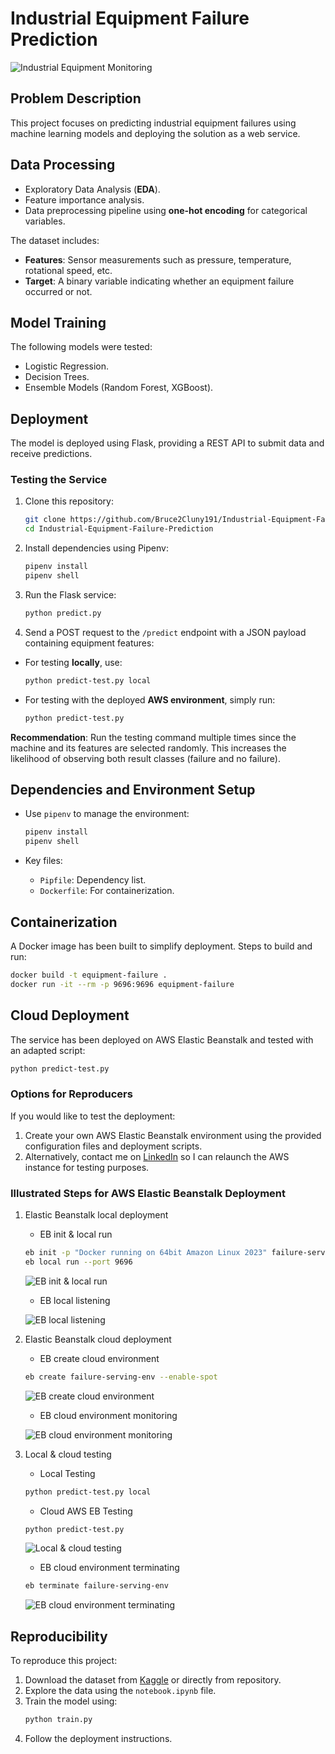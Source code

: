 # Industrial Equipment Failure Prediction

![Industrial Equipment Monitoring](Images/equipment_monitoring.png)

## Problem Description

This project focuses on predicting industrial equipment failures using machine learning models and deploying the solution as a web service.

## Data Processing

- Exploratory Data Analysis (**EDA**).
- Feature importance analysis.
- Data preprocessing pipeline using **one-hot encoding** for categorical variables.

The dataset includes:
- **Features**: Sensor measurements such as pressure, temperature, rotational speed, etc.
- **Target**: A binary variable indicating whether an equipment failure occurred or not.

## Model Training

The following models were tested:
- Logistic Regression.
- Decision Trees.
- Ensemble Models (Random Forest, XGBoost).

## Deployment

The model is deployed using Flask, providing a REST API to submit data and receive predictions.

### Testing the Service

1. Clone this repository:
   ```bash
   git clone https://github.com/Bruce2Cluny191/Industrial-Equipment-Failure-Prediction.git
   cd Industrial-Equipment-Failure-Prediction
   ```
2. Install dependencies using Pipenv:
   ```bash
   pipenv install
   pipenv shell
   ```
3. Run the Flask service:
   ```bash
   python predict.py
   ```
4. Send a POST request to the `/predict` endpoint with a JSON payload containing equipment features:
- For testing **locally**, use:
   ```bash
   python predict-test.py local
   ```
- For testing with the deployed **AWS environment**, simply run:
   ```bash
   python predict-test.py
   ```
**Recommendation**: Run the testing command multiple times since the machine and its features are selected randomly. This increases the likelihood of observing both result classes (failure and no failure).

## Dependencies and Environment Setup

- Use `pipenv` to manage the environment:
  ```bash
  pipenv install
  pipenv shell
  ```

- Key files:
  - `Pipfile`: Dependency list.
  - `Dockerfile`: For containerization.

## Containerization

A Docker image has been built to simplify deployment. Steps to build and run:
```bash
docker build -t equipment-failure .
docker run -it --rm -p 9696:9696 equipment-failure
```

## Cloud Deployment

The service has been deployed on AWS Elastic Beanstalk and tested with an adapted script:
   ```bash
   python predict-test.py
   ```
### Options for Reproducers
If you would like to test the deployment:

1. Create your own AWS Elastic Beanstalk environment using the provided configuration files and deployment scripts.
2. Alternatively, contact me on [LinkedIn](https://www.linkedin.com/in/chasseur2valeurs/) so I can relaunch the AWS instance for testing purposes.
### Illustrated Steps for AWS Elastic Beanstalk Deployment
1. Elastic Beanstalk local deployment
   - EB init & local run
   ```bash
   eb init -p "Docker running on 64bit Amazon Linux 2023" failure-serving -r eu-west-1
   eb local run --port 9696
   ```
   ![EB init & local run](Images/AWS_EB_init_local_run.png)
   - EB local listening

   ![EB local listening](Images/AWS_EB_init_local_listening.png)
2. Elastic Beanstalk cloud deployment
   - EB create cloud environment
   ```bash
   eb create failure-serving-env --enable-spot
   ``` 
   ![EB create cloud environment](Images/AWS_EB_create_cloud_env.png)
   - EB cloud environment monitoring

   ![EB cloud environment monitoring](Images/AWS_EB_env_monitoring.png)
3. Local & cloud testing
   - Local Testing
   ```bash
   python predict-test.py local
   ```
   - Cloud AWS EB Testing
   ```bash
   python predict-test.py
   ``` 
   ![Local & cloud testing](Images/AWS_EB_testing_local_then_cloud_env.png)
   - EB cloud environment terminating
   ```bash
   eb terminate failure-serving-env
   ```
   ![EB cloud environment terminating](Images/AWS_EB_env_terminated.png)

## Reproducibility

To reproduce this project:
1. Download the dataset from [Kaggle](https://www.kaggle.com/datasets/dnkumars/industrial-equipment-monitoring-dataset/data) or directly from repository.
2. Explore the data using the `notebook.ipynb` file.
3. Train the model using:
   ```bash
   python train.py
   ```
4. Follow the deployment instructions.